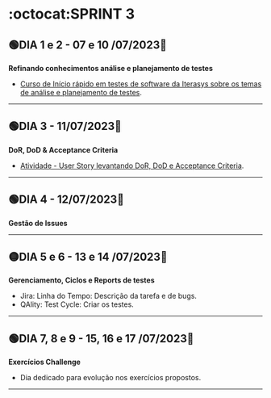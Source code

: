 # :octocat:SPRINT 3
## :green_circle:DIA 1 e 2 - 07 e 10 /07/2023:pushpin:
**Refinando conhecimentos análise e planejamento de testes**
- [Curso de Início rápido em testes de software da Iterasys sobre os temas de análise e planejamento de testes](https://github.com/AndressaComp/SPRINTs/issues/37#issue-1806723332).
---
## :green_circle:DIA 3 - 11/07/2023:pushpin:
**DoR, DoD & Acceptance Criteria**
- [Atividade - User Story levantando DoR, DoD e Acceptance Criteria](https://github.com/AndressaComp/SPRINTs/issues/36#issue-1799924750).
---
## :green_circle:DIA 4 - 12/07/2023:pushpin:
**Gestão de Issues**

---
## :yellow_circle:DIA 5 e 6 - 13 e 14 /07/2023:pushpin:
**Gerenciamento, Ciclos e Reports de testes**
- Jira: Linha do Tempo: Descrição da tarefa e de bugs.
- QAlity: Test Cycle: Criar os testes.
---
## :green_circle:DIA 7, 8 e 9 - 15, 16 e 17 /07/2023:pushpin:
**Exercícios Challenge**
- Dia dedicado para evolução nos exercícios propostos.
---
